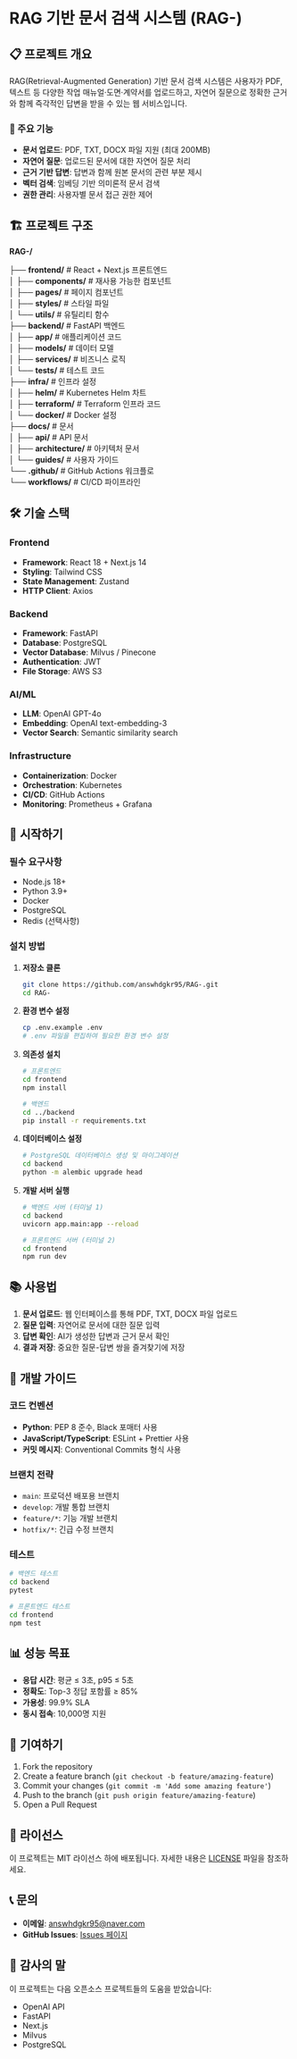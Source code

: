 # RAG 기반 문서 검색 시스템 (RAG-)

## 📋 프로젝트 개요

RAG(Retrieval-Augmented Generation) 기반 문서 검색 시스템은 사용자가 PDF, 텍스트 등 다양한 작업 매뉴얼‧도면‧계약서를 업로드하고, 자연어 질문으로 정확한 근거와 함께 즉각적인 답변을 받을 수 있는 웹 서비스입니다.

### 🎯 주요 기능

- **문서 업로드**: PDF, TXT, DOCX 파일 지원 (최대 200MB)
- **자연어 질문**: 업로드된 문서에 대한 자연어 질문 처리
- **근거 기반 답변**: 답변과 함께 원본 문서의 관련 부분 제시
- **벡터 검색**: 임베딩 기반 의미론적 문서 검색
- **권한 관리**: 사용자별 문서 접근 권한 제어

## 🏗️ 프로젝트 구조
**RAG-/** 

├── **frontend/** # React + Next.js 프론트엔드  
│   ├── **components/** # 재사용 가능한 컴포넌트  
│   ├── **pages/** # 페이지 컴포넌트  
│   ├── **styles/** # 스타일 파일  
│   └── **utils/** # 유틸리티 함수  
├── **backend/** # FastAPI 백엔드  
│   ├── **app/** # 애플리케이션 코드  
│   ├── **models/** # 데이터 모델  
│   ├── **services/** # 비즈니스 로직  
│   └── **tests/** # 테스트 코드  
├── **infra/** # 인프라 설정  
│   ├── **helm/** # Kubernetes Helm 차트  
│   ├── **terraform/** # Terraform 인프라 코드  
│   └── **docker/** # Docker 설정  
├── **docs/** # 문서  
│   ├── **api/** # API 문서  
│   ├── **architecture/** # 아키텍처 문서  
│   └── **guides/** # 사용자 가이드  
└── **.github/** # GitHub Actions 워크플로  
    └── **workflows/** # CI/CD 파이프라인



## 🛠️ 기술 스택

### Frontend
- **Framework**: React 18 + Next.js 14
- **Styling**: Tailwind CSS
- **State Management**: Zustand
- **HTTP Client**: Axios

### Backend
- **Framework**: FastAPI
- **Database**: PostgreSQL
- **Vector Database**: Milvus / Pinecone
- **Authentication**: JWT
- **File Storage**: AWS S3

### AI/ML
- **LLM**: OpenAI GPT-4o
- **Embedding**: OpenAI text-embedding-3
- **Vector Search**: Semantic similarity search

### Infrastructure
- **Containerization**: Docker
- **Orchestration**: Kubernetes
- **CI/CD**: GitHub Actions
- **Monitoring**: Prometheus + Grafana

## 🚀 시작하기

### 필수 요구사항

- Node.js 18+
- Python 3.9+
- Docker
- PostgreSQL
- Redis (선택사항)

### 설치 방법

1. **저장소 클론**
   ```bash
   git clone https://github.com/answhdgkr95/RAG-.git
   cd RAG-
   ```

2. **환경 변수 설정**
   ```bash
   cp .env.example .env
   # .env 파일을 편집하여 필요한 환경 변수 설정
   ```

3. **의존성 설치**
   ```bash
   # 프론트엔드
   cd frontend
   npm install
   
   # 백엔드
   cd ../backend
   pip install -r requirements.txt
   ```

4. **데이터베이스 설정**
   ```bash
   # PostgreSQL 데이터베이스 생성 및 마이그레이션
   cd backend
   python -m alembic upgrade head
   ```

5. **개발 서버 실행**
   ```bash
   # 백엔드 서버 (터미널 1)
   cd backend
   uvicorn app.main:app --reload
   
   # 프론트엔드 서버 (터미널 2)
   cd frontend
   npm run dev
   ```

## 📚 사용법

1. **문서 업로드**: 웹 인터페이스를 통해 PDF, TXT, DOCX 파일 업로드
2. **질문 입력**: 자연어로 문서에 대한 질문 입력
3. **답변 확인**: AI가 생성한 답변과 근거 문서 확인
4. **결과 저장**: 중요한 질문-답변 쌍을 즐겨찾기에 저장

## 🔧 개발 가이드

### 코드 컨벤션

- **Python**: PEP 8 준수, Black 포매터 사용
- **JavaScript/TypeScript**: ESLint + Prettier 사용
- **커밋 메시지**: Conventional Commits 형식 사용

### 브랜치 전략

- `main`: 프로덕션 배포용 브랜치
- `develop`: 개발 통합 브랜치
- `feature/*`: 기능 개발 브랜치
- `hotfix/*`: 긴급 수정 브랜치

### 테스트

```bash
# 백엔드 테스트
cd backend
pytest

# 프론트엔드 테스트
cd frontend
npm test
```

## 📊 성능 목표

- **응답 시간**: 평균 ≤ 3초, p95 ≤ 5초
- **정확도**: Top-3 정답 포함률 ≥ 85%
- **가용성**: 99.9% SLA
- **동시 접속**: 10,000명 지원

## 🤝 기여하기

1. Fork the repository
2. Create a feature branch (`git checkout -b feature/amazing-feature`)
3. Commit your changes (`git commit -m 'Add some amazing feature'`)
4. Push to the branch (`git push origin feature/amazing-feature`)
5. Open a Pull Request

## 📄 라이선스

이 프로젝트는 MIT 라이선스 하에 배포됩니다. 자세한 내용은 [LICENSE](LICENSE) 파일을 참조하세요.

## 📞 문의

- **이메일**: answhdgkr95@naver.com
- **GitHub Issues**: [Issues 페이지](https://github.com/answhdgkr95/RAG-/issues)

## 🙏 감사의 말

이 프로젝트는 다음 오픈소스 프로젝트들의 도움을 받았습니다:
- OpenAI API
- FastAPI
- Next.js
- Milvus
- PostgreSQL
